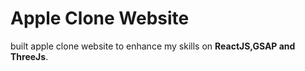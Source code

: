 # Apple Clone Website
built apple clone website to enhance my skills on <b>ReactJS,GSAP and ThreeJs</b>.
